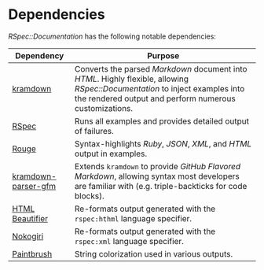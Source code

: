 # Dependencies

_RSpec::Documentation_ has the following notable dependencies:

|Dependency|Purpose|
|-|-|
| [kramdown](https://kramdown.gettalong.org/) | Converts the parsed _Markdown_ document into _HTML_. Highly flexible, allowing _RSpec::Documentation_ to inject examples into the rendered output and perform numerous customizations. |
| [RSpec](https://rspec.info/) | Runs all examples and provides detailed output of failures. |
| [Rouge](https://github.com/rouge-ruby/rouge) | Syntax-highlights _Ruby_, _JSON_, _XML_, and _HTML_ output in examples. |
| [kramdown-parser-gfm](https://github.com/kramdown/parser-gfm) | Extends `kramdown` to provide _GitHub Flavored Markdown_, allowing syntax most developers are familiar with (e.g. triple-backticks for code blocks). |
| [HTML Beautifier](https://github.com/threedaymonk/htmlbeautifier) | Re-formats output generated with the `rspec:hthml` language specifier. |
| [Nokogiri](https://nokogiri.org/) | Re-formats output generated with the `rspec:xml` language specifier. |
| [Paintbrush](https://docs.bob.frl/paintbrush) | String colorization used in various outputs. |
